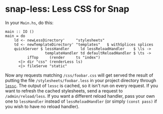 # snap-less: Less CSS for Snap

In your `Main.hs`, do this:

    main :: IO ()
    main = do
        ld <- newLessDirectory'     "stylesheets"
        td <- newTemplateDirectory' "templates"   $ withSplices splices
        quickServer $ lessHandler     ld lessReloadHandler    $ \ls ->
                      templateHandler td defaultReloadHandler $ \ts ->
              ifTop     (render     ts "index")
          <|> dir "css" (renderLess ls)
          <|> fileServe "static"

Now any requests matching `/css/foobar.css` will get served the result of
putting the file `/stylesheets/foobar.less` in your project directory through
[`lessc`](http://lesscss.org/). The output of `lessc` is cached, so it isn't
run on every request. If you want to refresh the cached stylesheets, send a
request to `/admin/reload/less`. If you want a different reload handler, pass
your own one to `lessHandler` instead of `lessReloadHandler` (or simply
`(const pass)` if you wish to have no reload handler).
